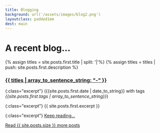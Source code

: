 ```yaml
---
title: Blogging
background: url('/assets/images/blog2.png')
layoutclass: padded1em
dest: main
---
```


# A recent blog...

{% assign titles = site.posts.first.title | split: '|'%}
{% assign titles = titles | push: site.posts.first.description %}
### [{{ titles  | array_to_sentence_string: "-" }}]({{site.posts.first.url}})

{:class="excerpt"}
({{site.posts.first.date | date_to_string}} with tags _{{site.posts.first.tags | array_to_sentence_string}}_)

{:class="excerpt"}
{{ site.posts.first.excerpt }}

{:class="excerpt"}
[Keep reading...]({{site.posts.first.url}})

[Read {{ site.posts.size }} more posts](/blog)